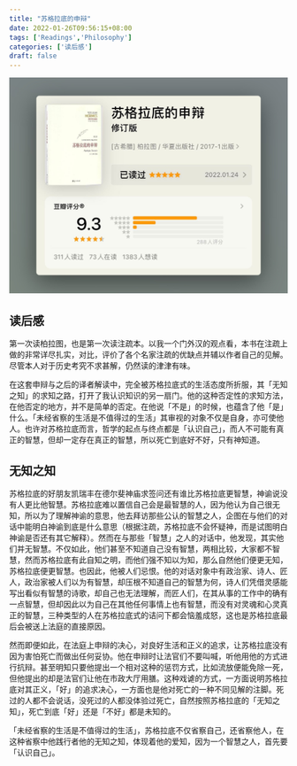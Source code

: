 ```yaml
---
title: "苏格拉底的申辩"
date: 2022-01-26T09:56:15+08:00
tags: ['Readings','Philosophy']
categories: ['读后感']
draft: false
---
```

![豆瓣截图](/imgs/sacrates.jpg)

## 读后感

第一次读柏拉图，也是第一次读注疏本。以我一个门外汉的观点看，本书在注疏上做的非常详尽扎实，对比，评价了各个名家注疏的优缺点并辅以作者自己的见解。尽管本人对于历史考究不求甚解，仍然读的津津有味。

在这套申辩与之后的译者解读中，完全被苏格拉底式的生活态度所折服，其「无知之知」的求知之路，打开了我认识知识的另一扇门。他的这种否定性的求知方法，在他否定的地方，并不是简单的否定。在他说「不是」的时候，也蕴含了他「是」什么。「未经省察的生活是不值得过的生活」其审视的对象不仅是自身，亦可使他人。也许对苏格拉底而言，哲学的起点与终点都是「认识自己」，而人不可能有真正的智慧，但却一定存在真正的智慧，所以死亡到底好不好，只有神知道。

## 无知之知

苏格拉底的好朋友凯瑞丰在德尔斐神庙求签问还有谁比苏格拉底更智慧，神谕说没有人更比他智慧。苏格拉底难以置信自己会是最智慧的人，因为他认为自己很无知，所以为了理解神谕的意思，他去拜访那些公认的智慧之人，企图在与他们的对话中能明白神谕到底是什么意思（根据注疏，苏格拉底不会怀疑神，而是试图明白神谕是否还有其它解释）。然而在与那些「智慧」之人的对话中，他发现，其实他们并无智慧。不仅如此，他们甚至不知道自己没有智慧，两相比较，大家都不智慧，然而苏格拉底有此自知之明，而他们强不知以为知，那么自然他们便更无知，苏格拉底便更智慧。也因此，他被人们忌恨。他的对话对象中有政治家、诗人、匠人，政治家被人们以为有智慧，却压根不知道自己的智慧为何，诗人们凭借灵感能写出看似有智慧的诗歌，却自己也无法理解，而匠人们，在其从事的工作中的确有一点智慧，但却因此以为自己在其他任何事情上也有智慧，而没有对灵魂和心灵真正的智慧，三种类型的人在苏格拉底式的诘问下都会恼羞成怒，这也是苏格拉底最后会被送上法庭的直接原因。

然而即便如此，在法庭上申辩的决心，对良好生活和正义的追求，让苏格拉底没有因为害怕死亡而做出任何妥协。他在申辩时让法官们不要叫喊，听他用他的方式进行抗辩。甚至明知只要他提出一个相对这种的惩罚方式，比如流放便能免除一死，但他提出的却是法官们让他在市政大厅用膳。这种戏谑的方式，一方面说明苏格拉底对其正义，「好」的追求决心，一方面也是他对死亡的一种不同见解的注脚。死过的人都不会说话，没死过的人都没体验过死亡，自然按照苏格拉底的「无知之知」，死亡到底「好」还是「不好」都是未知的。

「未经省察的生活是不值得过的生活」，苏格拉底不仅省察自己，还省察他人，在这种省察中他践行者他的无知之知，体现着他的爱知，因为一个智慧之人，首先要「认识自己」。